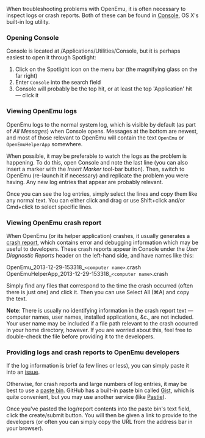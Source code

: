 When troubleshooting problems with OpenEmu, it is often necessary to inspect logs or crash reports. Both of these can be found in [Console](http://en.wikipedia.org/wiki/Console_%28OS_X%29), OS X's built-in log utility.

### Opening Console

Console is located at /Applications/Utilities/Console, but it is perhaps easiest to open it through Spotlight:

1. Click on the Spotlight icon on the menu bar (the magnifying glass on the far right)
2. Enter `Console` into the search field
3. Console will probably be the top hit, or at least the top 'Application' hit — click it

### Viewing OpenEmu logs

OpenEmu logs to the normal system log, which is visible by default (as part of *All Messages*) when Console opens. Messages at the bottom are newest, and most of those relevant to OpenEmu will contain the text `OpenEmu` or `OpenEmuHelperApp` somewhere.

When possible, it may be preferable to watch the logs as the problem is happening. To do this, open Console and note the last line (you can also insert a marker with the *Insert Marker* tool-bar button). Then, switch to OpenEmu (re-launch it if necessary) and replicate the problem you were having. Any new log entries that appear are probably relevant.

Once you can see the log entries, simply select the lines and copy them like any normal text. You can either click and drag or use Shift+click and/or Cmd+click to select specific lines. 

### Viewing OpenEmu crash report

When OpenEmu (or its helper application) crashes, it usually generates a [crash report](http://en.wikipedia.org/wiki/Crash_reporter), which contains error and debugging information which may be useful to developers. These crash reports appear in Console under the *User Diagnostic Reports* header on the left-hand side, and have names like this:

OpenEmu_2013-12-29-153318_`<computer name>`.crash    
OpenEmuHelperApp_2013-12-29-153318_`<computer name>`.crash

Simply find any files that correspond to the time the crash occurred (often there is just one) and click it. Then you can use Select All (⌘A) and copy the text.

**Note**: There is usually no identifying information in the crash report text — computer names, user names, installed applications, &c., are not included. Your user name may be included if a file path relevant to the crash occurred in your home directory, however. If you are worried about this, feel free to double-check the file before providing it to the developers.

### Providing logs and crash reports to OpenEmu developers

If the log information is brief (a few lines or less), you can simply paste it into an [issue](https://github.com/OpenEmu/OpenEmu/issues?state=open).

Otherwise, for crash reports and large numbers of log entries, it may be best to use a [paste bin](http://en.wikipedia.org/wiki/Pastebin). GitHub has a built-in paste bin called [Gist](https://gist.github.com/), which is quite convenient, but you may use another service (like [Pastie](http://pastie.org/)).

Once you've pasted the log/report contents into the paste bin's text field, click the create/submit button. You will then be given a link to provide to the developers (or often you can simply copy the URL from the address bar in your browser).

